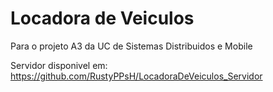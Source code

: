# Locadora de Veiculos
Para o projeto A3 da UC de Sistemas Distribuidos e Mobile

Servidor disponivel em: https://github.com/RustyPPsH/LocadoraDeVeiculos_Servidor
